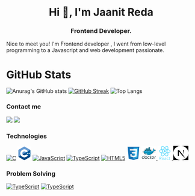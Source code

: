 <h1 align="center">Hi 👋, I'm Jaanit Reda</h1>
<h3 align="center"> Frontend Developer.</h3>


  Nice to meet you!  I'm Frontend developer , I went from low-level programming to a Javascript and web development passionate.

# GitHub Stats



![Anurag's GitHub stats](https://github-readme-stats.vercel.app/api?username=jaanit&show_icons=true&theme=transparent)
[![GitHub Streak](https://streak-stats.demolab.com/?user=DenverCoder1&show_icons=true&theme=transparent)](https://git.io/streak-stats)
![Top Langs](https://github-readme-stats.vercel.app/api/top-langs/?username=anuraghazra&&show_icons=true&theme=transparent)

### Contact me 

<p><a href="https://www.twitter.com/redajaanit"><img src="https://img.shields.io/badge/twitter-%231DA1F2.svg?&style=for-the-badge&logo=twitter&logoColor=white" height=25></a> <a href="https://www.linkedin.com/in/reda-jaanit-008a0823a/"><img src="https://img.shields.io/badge/linkedin-%230077B5.svg?&style=for-the-badge&logo=linkedin&logoColor=white" height=25></a>
<!-- <a href="https://www.cprogramming.com/" target="_blank" rel="noreferrer"> <img src="https://raw.githubusercontent.com/devicons/devicon/master/icons/c/c-original.svg" alt="c" width="25" height="25"/> </a> <a href="https://www.cprogramming.com/" target="_blank" rel="noreferrer"> <img src="https://user-images.githubusercontent.com/42747200/46140125-da084900-c26d-11e8-8ea7-c45ae6306309.png" alt="c" width="23" height="24"/> </a> <a href="https://www.python.org" target="_blank" rel="noreferrer"> <img 
src="https://raw.githubusercontent.com/devicons/devicon/master/icons/python/python-original.svg" alt="python" width="40" height="25"/></a> -->

### Technologies

<p align="left">
<a href="https://docs.microsoft.com/en-us/cpp/?view=msvc-170" target="_blank" rel="noreferrer"><img src="https://raw.githubusercontent.com/danielcranney/readme-generator/main/public/icons/skills/c-colored.svg" width="36" height="36" alt="C" /></a>
  <a href="https://docs.microsoft.com/en-us/cpp/?view=msvc-170" target="_blank" rel="noreferrer"><img src="https://raw.githubusercontent.com/devicons/devicon/master/icons/cplusplus/cplusplus-original.svg" width="36" height="36" alt="C++" /></a>
<a href="https://developer.mozilla.org/en-US/docs/Web/JavaScript" target="_blank" rel="noreferrer"><img src="https://raw.githubusercontent.com/danielcranney/readme-generator/main/public/icons/skills/javascript-colored.svg" width="36" height="36" alt="JavaScript" /></a>
<a href="https://www.typescriptlang.org/" target="_blank" rel="noreferrer"><img src="https://raw.githubusercontent.com/danielcranney/readme-generator/main/public/icons/skills/typescript-colored.svg" width="36" height="36" alt="TypeScript" /></a>
<a href="https://developer.mozilla.org/en-US/docs/Glossary/HTML5" target="_blank" rel="noreferrer"><img src="https://raw.githubusercontent.com/danielcranney/readme-generator/main/public/icons/skills/html5-colored.svg" width="36" height="36" alt="HTML5" /></a>
  <a href="https://developer.mozilla.org/en-US/docs/Web/CSS" target="_blank" rel="noreferrer"><img src="https://raw.githubusercontent.com/devicons/devicon/master/icons/css3/css3-original.svg" width="36" height="36" alt="HTML5" /></a>
<a href="https://developer.mozilla.org/en-US/docs/Web/CSS" target="_blank" rel="noreferrer"><img src="https://raw.githubusercontent.com/devicons/devicon/master/icons/docker/docker-original-wordmark.svg" width="38" height="38" alt="Docker" />
</a>
  <a href="https://reactjs.org/" target="_blank" rel="noreferrer">
  <img src="https://raw.githubusercontent.com/devicons/devicon/master/icons/react/react-original-wordmark.svg" width="38" height="38" alt="ReactJS" />
</a>
<a href="https://nextjs.org/" target="_blank" rel="noreferrer">
  <img src="https://raw.githubusercontent.com/devicons/devicon/master/icons/nextjs/nextjs-original.svg" width="40" height="38" style="filter: invert(100%);" alt="Next.js" />
</a>


</p>

 ### Problem Solving 

 <a href="https://codeforces.com/profile/lagala/" target="_blank" rel="noreferrer"><img src="https://art.npanuhin.me/SVG/Codeforces/Codeforces.colored.svg" width="36" height="36" alt="TypeScript" /></a>
 <a href="https://www.codingame.com/profile/e394a01d83bedd4f6bca928d799734d24294584/" target="_blank" rel="noreferrer"><img src="https://cdn.cdnlogo.com/logos/c/58/codingame.svg" width="32" height="32" alt="TypeScript" /></a>






